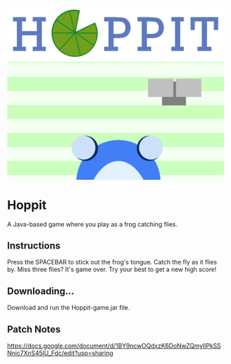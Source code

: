 ![](game_pic2.png)
# Hoppit
A Java-based game where you play as a frog catching flies.

## Instructions
Press the SPACEBAR to stick out the frog's tongue. Catch the fly as it flies by. Miss three flies? It's game over.
Try your best to get a new high score!

## Downloading...
Download and run the Hoppit-game.jar file.


## Patch Notes
https://docs.google.com/document/d/1BY9ncwOQdxzK6DoNwZQmyIlPkSSNnic7XnS45IU_Fdc/edit?usp=sharing

